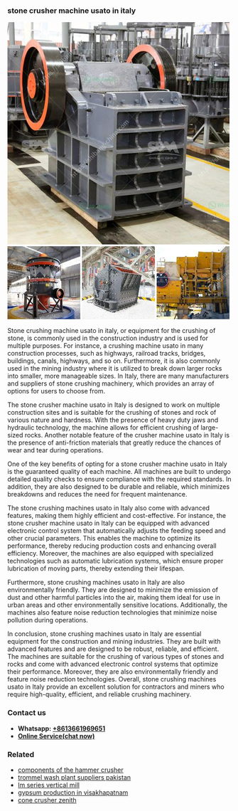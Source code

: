 <h3>stone crusher machine usato in italy</h3><img src='1706754238.jpg' alt=''><p>Stone crushing machine usato in italy, or equipment for the crushing of stone, is commonly used in the construction industry and is used for multiple purposes. For instance, a crushing machine usato in many construction processes, such as highways, railroad tracks, bridges, buildings, canals, highways, and so on. Furthermore, it is also commonly used in the mining industry where it is utilized to break down larger rocks into smaller, more manageable sizes. In Italy, there are many manufacturers and suppliers of stone crushing machinery, which provides an array of options for users to choose from.</p><p>The stone crusher machine usato in Italy is designed to work on multiple construction sites and is suitable for the crushing of stones and rock of various nature and hardness. With the presence of heavy duty jaws and hydraulic technology, the machine allows for efficient crushing of large-sized rocks. Another notable feature of the crusher machine usato in Italy is the presence of anti-friction materials that greatly reduce the chances of wear and tear during operations.</p><p>One of the key benefits of opting for a stone crusher machine usato in Italy is the guaranteed quality of each machine. All machines are built to undergo detailed quality checks to ensure compliance with the required standards. In addition, they are also designed to be durable and reliable, which minimizes breakdowns and reduces the need for frequent maintenance.</p><p>The stone crushing machines usato in Italy also come with advanced features, making them highly efficient and cost-effective. For instance, the stone crusher machine usato in Italy can be equipped with advanced electronic control system that automatically adjusts the feeding speed and other crucial parameters. This enables the machine to optimize its performance, thereby reducing production costs and enhancing overall efficiency. Moreover, the machines are also equipped with specialized technologies such as automatic lubrication systems, which ensure proper lubrication of moving parts, thereby extending their lifespan.</p><p>Furthermore, stone crushing machines usato in Italy are also environmentally friendly. They are designed to minimize the emission of dust and other harmful particles into the air, making them ideal for use in urban areas and other environmentally sensitive locations. Additionally, the machines also feature noise reduction technologies that minimize noise pollution during operations.</p><p>In conclusion, stone crushing machines usato in Italy are essential equipment for the construction and mining industries. They are built with advanced features and are designed to be robust, reliable, and efficient. The machines are suitable for the crushing of various types of stones and rocks and come with advanced electronic control systems that optimize their performance. Moreover, they are also environmentally friendly and feature noise reduction technologies. Overall, stone crushing machines usato in Italy provide an excellent solution for contractors and miners who require high-quality, efficient, and reliable crushing machinery.</p><h3>Contact us</h3><ul><li><strong>Whatsapp:&nbsp;<a href="https://wa.me/8613661969651">+8613661969651</a></strong></li><li><a href="https://swt.shibang-china.com/?git&amp;zhl&amp;stone crusher machine usato in italy"><strong>Online Service(chat now)</strong></a></li></ul><h3>Related</h3><ul><li><a href='components of the hammer crusher.md'>components of the hammer crusher</a></li><li><a href='trommel wash plant suppliers pakistan.md'>trommel wash plant suppliers pakistan</a></li><li><a href='lm series vertical mill.md'>lm series vertical mill</a></li><li><a href='gypsum production in visakhapatnam.md'>gypsum production in visakhapatnam</a></li><li><a href='cone crusher zenith.md'>cone crusher zenith</a></li></ul>